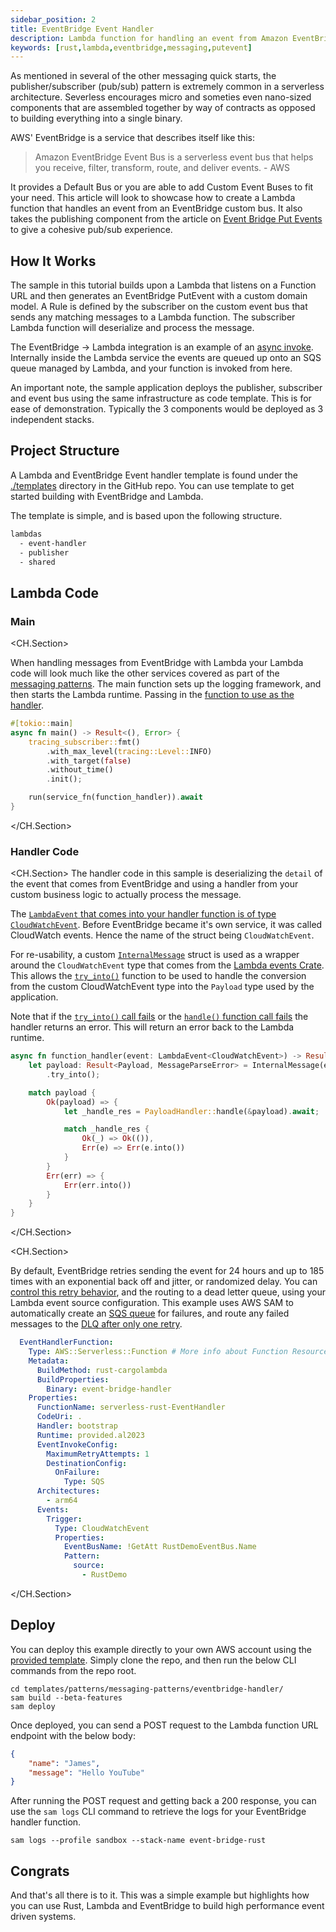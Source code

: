 ```yaml
---
sidebar_position: 2
title: EventBridge Event Handler
description: Lambda function for handling an event from Amazon EventBridge
keywords: [rust,lambda,eventbridge,messaging,putevent]
---
```


As mentioned in several of the other messaging quick starts, the publisher/subscriber (pub/sub) pattern is extremely common in a serverless architecture. Severless encourages micro and someties even nano-sized components that are assembled together by way of contracts as opposed to building everything into a single binary.

AWS' EventBridge is a service that describes itself like this:

> Amazon EventBridge Event Bus is a serverless event bus that helps you receive, filter, transform, route, and deliver events. - AWS

It provides a Default Bus or you are able to add Custom Event Buses to fit your need.  This article will look to showcase how to create a Lambda function that handles an event from an EventBridge custom bus. It also takes the publishing component from the article on [Event Bridge Put Events](./eventbridge-putevent.md) to give a cohesive pub/sub experience.

## How It Works

The sample in this tutorial builds upon a Lambda that listens on a Function URL and then generates an EventBridge PutEvent with a custom domain model. A Rule is defined by the subscriber on the custom event bus that sends any matching messages to a Lambda function. The subscriber Lambda function will deserialize and process the message.

The EventBridge -> Lambda integration is an example of an [async invoke](../../fundamentals/invocation-modes.md#asynchronous-invokes). Internally inside the Lambda service the events are queued up onto an SQS queue managed by Lambda, and your function is invoked from here.

An important note, the sample application deploys the publisher, subscriber and event bus using the same infrastructure as code template. This is for ease of demonstration. Typically the 3 components would be deployed as 3 independent stacks.

## Project Structure

A Lambda and EventBridge Event handler template is found under the [./templates](https://github.com/serverlessdevelopers/serverless-rust/tree/main/templates/patterns/messaging-patterns/eventbridge-handler) directory in the GitHub repo. You can use template to get started building with EventBridge and Lambda.

The template is simple, and is based upon the following structure.

```bash
lambdas
  - event-handler
  - publisher
  - shared
```

## Lambda Code

### Main 

<CH.Section>

When handling messages from EventBridge with Lambda your Lambda code will look much like the other services covered as part of the [messaging patterns](../messaging-patterns/). The main function sets up the logging framework, and then starts the Lambda runtime. Passing in the [function to use as the handler](focus://9).

```rust
#[tokio::main]
async fn main() -> Result<(), Error> {
    tracing_subscriber::fmt()
        .with_max_level(tracing::Level::INFO)
        .with_target(false)
        .without_time()
        .init();

    run(service_fn(function_handler)).await
}
```

</CH.Section>

### Handler Code

<CH.Section>
The handler code in this sample is deserializing the `detail` of the event that comes from EventBridge and using a handler from your custom business logic to actually process the message.

The [`LambdaEvent` that comes into your handler function is of type `CloudWatchEvent`](focus://1[26:63]). Before EventBridge became it's own service, it was called CloudWatch events. Hence the name of the struct being `CloudWatchEvent`. 

For re-usability, a custom [`InternalMessage`](focus://2) struct is used as a wrapper around the `CloudWatchEvent` type that comes from the [Lambda events Crate](https://docs.rs/aws_lambda_events/latest/aws_lambda_events/). This allows the [`try_into()`](focus://3) function to be used to handle the conversion from the custom CloudWatchEvent type into the `Payload` type used by the application.

Note that if the [`try_into()` call fails](focus://14:16) or the [`handle()` function call fails](focus://11) the handler returns an error. This will return an error back to the Lambda runtime. 

```rust
async fn function_handler(event: LambdaEvent<CloudWatchEvent>) -> Result<(), Error> {
    let payload: Result<Payload, MessageParseError> = InternalMessage(event.payload)
        .try_into();

    match payload {
        Ok(payload) => {
            let _handle_res = PayloadHandler::handle(&payload).await;

            match _handle_res {
                Ok(_) => Ok(()),
                Err(e) => Err(e.into())
            }
        }
        Err(err) => {
            Err(err.into())
        }
    }
}
```
</CH.Section>

<CH.Section>

By default, EventBridge retries sending the event for 24 hours and up to 185 times with an exponential back off and jitter, or randomized delay. You can [control this retry behavior](focus://12:16), and the routing to a dead letter queue, using your Lambda event source configuration. This example uses AWS SAM to automatically create an [SQS queue](focus://14:16) for failures, and route any failed messages to the [DLQ after only one retry](focus://13).

```yaml
  EventHandlerFunction:
    Type: AWS::Serverless::Function # More info about Function Resource: https://github.com/awslabs/serverless-application-model/blob/master/versions/2016-10-31.md#awsserverlessfunction
    Metadata:
      BuildMethod: rust-cargolambda
      BuildProperties:
        Binary: event-bridge-handler
    Properties:
      FunctionName: serverless-rust-EventHandler
      CodeUri: .
      Handler: bootstrap
      Runtime: provided.al2023
      EventInvokeConfig:
        MaximumRetryAttempts: 1
        DestinationConfig:
          OnFailure:
            Type: SQS
      Architectures:
        - arm64
      Events:
        Trigger:
          Type: CloudWatchEvent
          Properties:
            EventBusName: !GetAtt RustDemoEventBus.Name
            Pattern:
              source:
                - RustDemo
```

</CH.Section>

## Deploy

You can deploy this example directly to your own AWS account using the [provided template](https://github.com/serverlessdevelopers/serverless-rust/tree/main/templates/patterns/messaging-patterns/eventbridge-handler). Simply clone the repo, and then run the below CLI commands from the repo root.

```
cd templates/patterns/messaging-patterns/eventbridge-handler/
sam build --beta-features
sam deploy
```

Once deployed, you can send a POST request to the Lambda function URL endpoint with the below body:

```json
{
    "name": "James",
    "message": "Hello YouTube"
}
```

After running the POST request and getting back a 200 response, you can use the `sam logs` CLI command to retrieve the logs for your EventBridge handler function.

```
sam logs --profile sandbox --stack-name event-bridge-rust
```

## Congrats

And that's all there is to it.  This was a simple example but highlights how you can use Rust, Lambda and EventBridge to build high performance event driven systems.

